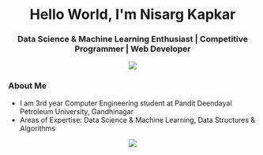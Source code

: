 <h1 align="center">Hello World, I'm Nisarg Kapkar</h1>
<h3 align="center">Data Science & Machine Learning Enthusiast | Competitive Programmer | Web Developer</h3>

<p align="center"><img src="https://komarev.com/ghpvc/?username=Nkap23&color=blue"></p>

<h3>About Me</h3>
<ul>
  <li>I am 3rd year Computer Engineering student at Pandit Deendayal Petroleum University, Gandhinagar</li>
  <li>Areas of Expertise: Data Science & Machine Learning, Data Structures & Algorithms</li>
</ul>

<p align="center">
  <img src="https://github-readme-stats.vercel.app/api?username=Nkap23&show_icons=true&theme=vision-friendly-dark">
</p>
